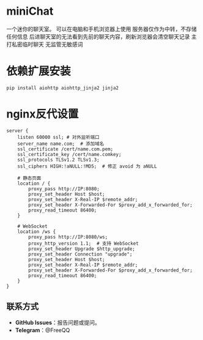 # miniChat
一个迷你的聊天室。
可以在电脑和手机浏览器上使用
服务器仅作为中转，不存储任何信息
后进聊天室的无法看到先前的聊天内容，刷新浏览器会清空聊天记录
主打私密临时聊天
无监管无敏感词

# 依赖扩展安装
```
pip install aiohttp aiohttp_jinja2 jinja2
```

# nginx反代设置
```
server {
    listen 60000 ssl; # 对外监听端口
    server_name name.com;  # 添加域名
    ssl_certificate /cert/name.com.pem;
    ssl_certificate_key /cert/name.comkey;
    ssl_protocols TLSv1.2 TLSv1.3;
    ssl_ciphers HIGH:!aNULL:!MD5;  # 修正 avoid 为 aNULL

    # 静态页面
    location / {
        proxy_pass http://IP:8080; 
        proxy_set_header Host $host;
        proxy_set_header X-Real-IP $remote_addr;
        proxy_set_header X-Forwarded-For $proxy_add_x_forwarded_for;
        proxy_read_timeout 86400;
    }

    # WebSocket
    location /ws {
        proxy_pass http://IP:8080/ws;
        proxy_http_version 1.1;  # 支持 WebSocket
        proxy_set_header Upgrade $http_upgrade;
        proxy_set_header Connection "upgrade";
        proxy_set_header Host $host;
        proxy_set_header X-Real-IP $remote_addr;
        proxy_set_header X-Forwarded-For $proxy_add_x_forwarded_for;
        proxy_read_timeout 86400;
    }
}
```

## 联系方式

- **GitHub Issues**：报告问题或提问。
- **Telegram**：@FreeQQ